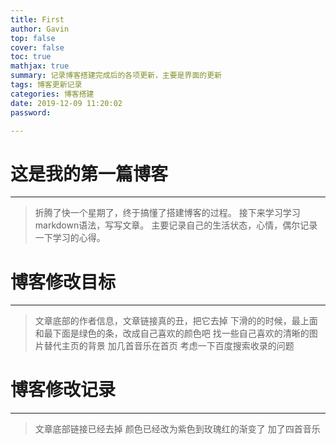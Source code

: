 ```yaml
---
title: First
author: Gavin
top: false
cover: false
toc: true
mathjax: true
summary: 记录博客搭建完成后的各项更新，主要是界面的更新
tags: 博客更新记录
categories: 博客搭建
date: 2019-12-09 11:20:02
password:

---
```


# 这是我的第一篇博客
---
>折腾了快一个星期了，终于搞懂了搭建博客的过程。
>接下来学习学习markdown语法，写写文章。
>主要记录自己的生活状态，心情，偶尔记录一下学习的心得。

# 博客修改目标
---
>文章底部的作者信息，文章链接真的丑，把它去掉
>下滑的的时候，最上面和最下面是绿色的条，改成自己喜欢的颜色吧
>找一些自己喜欢的清晰的图片替代主页的背景
>加几首音乐在首页
>考虑一下百度搜索收录的问题

# 博客修改记录
---
>文章底部链接已经去掉
>颜色已经改为紫色到玫瑰红的渐变了
>加了四首音乐


